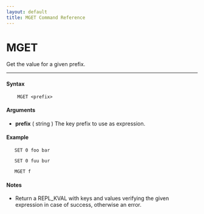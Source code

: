```yaml
---
layout: default
title: MGET Command Reference 
---
```


# MGET

Get the value for a given prefix.  

* * *

#### Syntax

        MGET <prefix>  

#### Arguments

* **prefix** ( string ) The key prefix to use as expression.

#### Example

       SET 0 foo bar
  
       SET 0 fuu bur
  
       MGET f
  

#### Notes

* Return a REPL_KVAL with keys and values verifying the given expression in case of success, otherwise an error.
